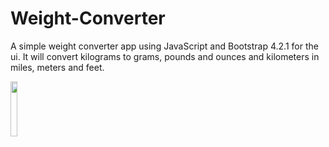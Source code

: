 # Weight-Converter
A simple weight converter app using JavaScript and Bootstrap 4.2.1 for the ui. It will convert kilograms to grams, 
pounds and ounces and kilometers in miles, meters and feet.

<img src="https://user-images.githubusercontent.com/31374652/50723432-47860a00-10e6-11e9-9b80-5ba91617a021.png" width="15%"></img> 
